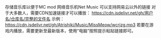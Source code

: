 存储音乐库以便于MC mod 网络音乐机Net Music 可以支持网易云以外的链接
对于大多数人，需要CDN加速链接才可以播放：
https://cdn.jsdelivr.net/gh/用户名/仓库名/完整的文件名
示例：https://cdn.jsdelivr.net/gh/Atrishiki/Music/MissMeow/wcrjzg.mp3
若要在游戏内播放，需要更新至最新版本，使用“电脑”按照提示粘贴链接即可。
